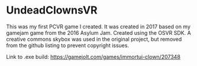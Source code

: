 # UndeadClownsVR
This was my first PCVR game I created. It was created in 2017 based on my gamejam game from the 2016 Asylum Jam. Created using the OSVR SDK.
A creative commons skybox was used in the original project, but removed from the github listing to prevent copyright issues.

Link to .exe build: https://gamejolt.com/games/immortui-clown/207348
